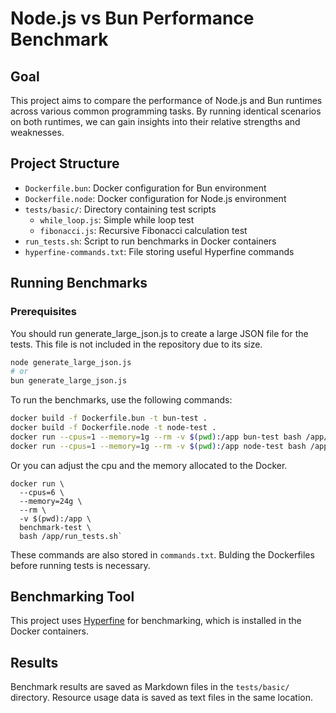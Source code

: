 # Node.js vs Bun Performance Benchmark

## Goal

This project aims to compare the performance of Node.js and Bun runtimes across various common programming tasks. By running identical scenarios on both runtimes, we can gain insights into their relative strengths and weaknesses. 

## Project Structure

- `Dockerfile.bun`: Docker configuration for Bun environment
- `Dockerfile.node`: Docker configuration for Node.js environment
- `tests/basic/`: Directory containing test scripts
  - `while_loop.js`: Simple while loop test
  - `fibonacci.js`: Recursive Fibonacci calculation test
- `run_tests.sh`: Script to run benchmarks in Docker containers
- `hyperfine-commands.txt`: File storing useful Hyperfine commands

## Running Benchmarks

### Prerequisites

You should run generate_large_json.js to create a large JSON file for the tests. This file is not included in the repository due to its size. 

```bash
node generate_large_json.js
# or
bun generate_large_json.js
```

To run the benchmarks, use the following commands:

```bash
docker build -f Dockerfile.bun -t bun-test .
docker build -f Dockerfile.node -t node-test .
docker run --cpus=1 --memory=1g --rm -v $(pwd):/app bun-test bash /app/run_tests.sh
docker run --cpus=1 --memory=1g --rm -v $(pwd):/app node-test bash /app/run_tests.sh
```

Or you can adjust the cpu and the memory allocated to the Docker.

```
docker run \
  --cpus=6 \
  --memory=24g \
  --rm \
  -v $(pwd):/app \
  benchmark-test \
  bash /app/run_tests.sh`
```

These commands are also stored in `commands.txt`. Bulding the Dockerfiles before running tests is necessary.

## Benchmarking Tool

This project uses [Hyperfine](https://github.com/sharkdp/hyperfine) for benchmarking, which is installed in the Docker containers.

## Results

Benchmark results are saved as Markdown files in the `tests/basic/` directory. Resource usage data is saved as text files in the same location.